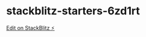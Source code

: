 # stackblitz-starters-6zd1rt

[Edit on StackBlitz ⚡️](https://stackblitz.com/edit/stackblitz-starters-6zd1rt)